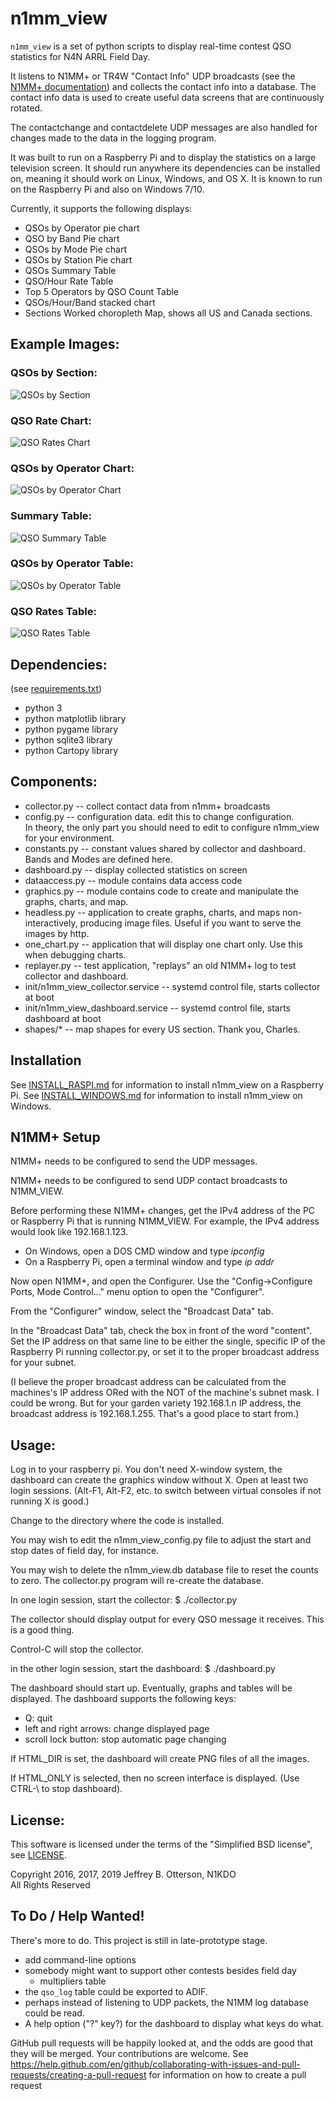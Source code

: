 # n1mm_view

`n1mm_view` is a set of python scripts to display real-time contest QSO
 statistics for N4N ARRL Field Day.

It listens to N1MM+ or TR4W "Contact Info" UDP broadcasts (see the 
[N1MM+ documentation](http://n1mm.hamdocs.com/tiki-index.php?page=UDP+Broadcasts))
and collects the contact info into a database.  The contact info data 
is used to create useful data screens that are continuously rotated.

The contactchange and contactdelete UDP messages are also handled for changes made to the data in the logging program.

It was built to run on a Raspberry Pi and to display the statistics 
on a large television screen.  It should run anywhere its dependencies 
can be installed on, meaning it should work on Linux, Windows, and OS X.
It is known to run on the Raspberry Pi and also on Windows 7/10.

Currently, it supports the following displays:

* QSOs by Operator pie chart
* QSO by Band Pie chart
* QSOs by Mode Pie chart
* QSOs by Station Pie chart
* QSOs Summary Table
* QSO/Hour Rate Table
* Top 5 Operators by QSO Count Table
* QSOs/Hour/Band stacked chart
* Sections Worked choropleth Map, shows all US and Canada sections.

## Example Images:

### QSOs by Section:

![QSOs by Section](examples/qsos_by_section.png)

### QSO Rate Chart:

![QSO Rates Chart](examples/qso_rates_chart.png)

### QSOs by Operator Chart:

![QSOs by Operator Chart](examples/qso_operators_graph.png)

### Summary Table:

![QSO Summary Table](examples/qso_summary_table.png)

### QSOs by Operator Table:

![QSOs by Operator Table](examples/qso_operators_table.png)

### QSO Rates Table:

![QSO Rates Table](examples/qso_rates_table.png)

## Dependencies:

(see [requirements.txt](requirements.txt))

* python 3
* python matplotlib library
* python pygame library
* python sqlite3 library
* python Cartopy library

## Components:

* collector.py -- collect contact data from n1mm+ broadcasts
* config.py -- configuration data.  edit this to change configuration.  
  In theory, the only part you should need to edit to configure n1mm_view for your environment.
* constants.py -- constant values shared by collector and dashboard.  Bands and Modes are defined here.
* dashboard.py -- display collected statistics on screen
* dataaccess.py -- module contains data access code
* graphics.py -- module contains code to create and manipulate the graphs, charts, and map.
* headless.py -- application to create graphs, charts, and maps non-interactively, producing image files. 
  Useful if you want to serve the images by http.
* one_chart.py -- application that will display one chart only. Use this when debugging charts.
* replayer.py -- test application, "replays" an old N1MM+ log to test collector and dashboard.
* init/n1mm_view_collector.service -- systemd control file, starts collector at boot
* init/n1mm_view_dashboard.service -- systemd control file, starts dashboard at boot
* shapes/* -- map shapes for every US section. Thank you, Charles.

## Installation

See [INSTALL_RASPI.md](INSTALL_RASPI.md) for information to install n1mm_view on a Raspberry Pi.
See [INSTALL_WINDOWS.md](INSTALL_WINDOWS.md) for information to install n1mm_view on Windows.

## N1MM+ Setup

N1MM+ needs to be configured to send the UDP messages. 

N1MM+ needs to be configured to send UDP contact broadcasts to N1MM_VIEW.
 
Before performing these N1MM+ changes, get the IPv4 address of the PC or Raspberry Pi that is running N1MM_VIEW. For example, the IPv4 address would look like 192.168.1.123.
 
 * On Windows, open a DOS CMD window and type _ipconfig_ 
 * On a Raspberry Pi, open a terminal window and type _ip addr_

Now open N1MM+, and open the Configurer.  Use the "Config->Configure Ports, Mode Control..." 
menu option to open the "Configurer".

From the "Configurer" window, select the "Broadcast Data" tab.  

In the "Broadcast Data" tab, check the box in front of the word "content".  
Set the IP address on that same line to be either the single, specific IP of the Raspberry Pi 
running collector.py, or set it to the proper broadcast address for your subnet. 

(I believe the proper broadcast address can be calculated from the machines's IP address ORed with the NOT of the machine's subnet mask.  I could be wrong.  But for your garden variety 192.168.1.n IP address, the broadcast address is 192.168.1.255.  That's a good place to start from.)

## Usage:

Log in to your raspberry pi.  You don't need X-window system, the dashboard can create the graphics window without X.  Open at least two login sessions.  (Alt-F1, Alt-F2, etc. to switch between virtual consoles if not running X is good.)

Change to the directory where the code is installed.

You may wish to edit the n1mm_view_config.py file to adjust the start and stop dates of field day, for instance.

You may wish to delete the n1mm_view.db database file to reset the counts to zero.  The collector.py program will re-create the database.

In one login session, start the collector:  $ ./collector.py 

The collector should display output for every QSO message it receives.  This is a good thing.

Control-C will stop the collector.

in the other login session, start the dashboard: $ ./dashboard.py

The dashboard should start up.  Eventually, graphs and tables will be displayed.  The dashboard supports the following keys:

* Q: quit
* left and right arrows: change displayed page
* scroll lock button: stop automatic page changing

If HTML_DIR is set, the dashboard will create PNG files of all the images.

If HTML_ONLY is selected, then no screen interface is displayed. (Use CTRL-\ to stop dashboard).

## License:

This software is licensed under the terms of the "Simplified BSD license", see [LICENSE](LICENSE).

Copyright 2016, 2017, 2019 Jeffrey B. Otterson, N1KDO  
All Rights Reserved

## To Do / Help Wanted!

There's more to do.  This project is still in late-prototype stage.

* add command-line options
* somebody might want to support other contests besides field day
  * multipliers table
* the `qso_log` table could be exported to ADIF.
* perhaps instead of listening to UDP packets, the N1MM log database could be read.
* A help option ("?" key?) for the dashboard to display what keys do what. 

GitHub pull requests will be happily looked at, and the odds are good that
they will be merged.  Your contributions are welcome.  See https://help.github.com/en/github/collaborating-with-issues-and-pull-requests/creating-a-pull-request 
for information on how to create a pull request

